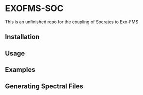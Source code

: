 # EXOFMS-SOC

This is an unfinished repo for the coupling of Socrates to Exo-FMS

## Installation

## Usage

## Examples

## Generating Spectral Files
